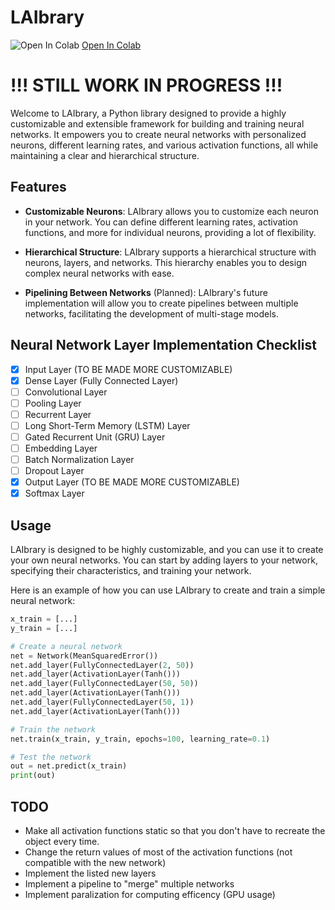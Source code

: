 # LAIbrary

![Open In Colab](https://colab.research.google.com/assets/colab-badge.svg) [Open In Colab](https://colab.research.google.com/github/IGieckI/LAIbrary/blob/main/LAIbrary.ipynb)

# !!! STILL WORK IN PROGRESS !!!

Welcome to LAIbrary, a Python library designed to provide a highly customizable and extensible framework for building and training neural networks. It empowers you to create neural networks with personalized neurons, different learning rates, and various activation functions, all while maintaining a clear and hierarchical structure.

## Features

- **Customizable Neurons**: LAIbrary allows you to customize each neuron in your network. You can define different learning rates, activation functions, and more for individual neurons, providing a lot of flexibility.

- **Hierarchical Structure**: LAIbrary supports a hierarchical structure with neurons, layers, and networks. This hierarchy enables you to design complex neural networks with ease.

- **Pipelining Between Networks** (Planned): LAIbrary's future implementation will allow you to create pipelines between multiple networks, facilitating the development of multi-stage models.

## Neural Network Layer Implementation Checklist

- [x] Input Layer (TO BE MADE MORE CUSTOMIZABLE)
- [x] Dense Layer (Fully Connected Layer)
- [ ] Convolutional Layer
- [ ] Pooling Layer
- [ ] Recurrent Layer
- [ ] Long Short-Term Memory (LSTM) Layer
- [ ] Gated Recurrent Unit (GRU) Layer
- [ ] Embedding Layer
- [ ] Batch Normalization Layer
- [ ] Dropout Layer
- [x] Output Layer (TO BE MADE MORE CUSTOMIZABLE)
- [x] Softmax Layer

## Usage

LAIbrary is designed to be highly customizable, and you can use it to create your own neural networks. You can start by adding layers to your network, specifying their characteristics, and training your network.

Here is an example of how you can use LAIbrary to create and train a simple neural network:

```python
x_train = [...]
y_train = [...]

# Create a neural network
net = Network(MeanSquaredError())
net.add_layer(FullyConnectedLayer(2, 50))
net.add_layer(ActivationLayer(Tanh()))
net.add_layer(FullyConnectedLayer(50, 50))
net.add_layer(ActivationLayer(Tanh()))
net.add_layer(FullyConnectedLayer(50, 1))
net.add_layer(ActivationLayer(Tanh()))

# Train the network
net.train(x_train, y_train, epochs=100, learning_rate=0.1)

# Test the network
out = net.predict(x_train)
print(out)
```

## TODO
- Make all activation functions static so that you don't have to recreate the object every time.
- Change the return values of most of the activation functions (not compatible with the new network)
- Implement the listed new layers
- Implement a pipeline to "merge" multiple networks
- Implement paralization for computing efficency (GPU usage)
